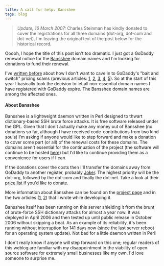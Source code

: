```yaml
---
title: A call for help: Bansshee
tags: blog
---
```


> _Update, 16 March 2007:_ Charles Steinman has kindly donated to cover the registrations for all three domains (dot-org, dot-com and dot-net). I'm leaving the original text of the post below for the historical record.

Ooooh, I hope the title of this post isn't too dramatic. I just got a GoDaddy renewal notice for the [Bansshee](http://wincent.dev/a/products/bansshee/) domain names and I'm looking for donations to fund their renewal.

I've [written before](http://wincent.dev/a/about/wincent/weblog/archives/2007/01/wincent_vs_goda.php) about how I don't want to cave in to GoDaddy's "bait and switch" pricing scams (previous articles: [1](http://wincent.dev/a/about/wincent/weblog/archives/2005/05/godaddy_vs_netw.php), [2](http://wincent.dev/a/about/wincent/weblog/archives/2006/05/godaddys_renewa.php), [3](http://wincent.dev/a/about/wincent/weblog/archives/2006/07/godaddy_scam.php), [4](http://wincent.dev/a/about/wincent/weblog/archives/2006/08/darn_godaddy.php), [5](http://wincent.dev/a/about/wincent/weblog/archives/2006/11/fighting_godadd.php)). So at the start of this year I basically took the decision to let all non-essential domain names I have registered with GoDaddy expire. The Bansshee domain names are among the affected ones.

#### About Bansshee

Bansshee is a lightweight daemon written in Perl designed to thwart dictionary-based SSH brute force attacks. It is free software released under the GPL. Given that I don't actually make any money out of Bansshee (no donations so far, although I have received code-contributions from two kind souls) I'm asking if anyone would like to step forward and make a donation to cover some part (or all) of the renewal costs for these domains. The domains aren't essential for the continuation of the project (the software will continue to be hosted [here](http://wincent.dev/a/products/bansshee/)) but I'd like to continue providing them as a convenience for users if I can.

If the donations cover the costs then I'll transfer the domains away from GoDaddy to another register, probably [Joker](http://joker.com/). The highest priority will be the dot-org, followed by the dot-com and finally the dot-net. Take a look at their [price list](https://joker.com/index.joker?mode=page&page=pricing) if you'd like to donate.

More information about Bansshee can be found on the [project page](http://wincent.dev/a/products/bansshee/) and in the two articles ([1](http://wincent.dev/a/about/wincent/weblog/archives/2006/04/bansshee_my_ans.php), [2](http://wincent.dev/a/about/wincent/weblog/archives/2006/04/bansshee_update.php)) that I wrote while developing it.

Bansshee itself has been running on this server shielding it from the brunt of brute-force SSH dictionary attacks for almost a year now. It was deployed in April 2006 and then tested up until public release in October 2006 without skipping a beat. As an example of its reliability, it's been running without interruption for 141 days now (since the last server reboot for an operating system update). Not bad for a little daemon written in Perl!

I don't really know if anyone will step forward on this one; regular readers of this weblog are familiar with my disappointment in the viability of open source software for extremely small businesses like my own. I'd love someone to surprise me.
